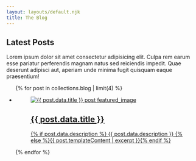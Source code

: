 ```yaml
---
layout: layouts/default.njk
title: The Blog
---
```


## Latest Posts

Lorem ipsum dolor sit amet consectetur adipisicing elit. Culpa rem earum esse pariatur perferendis magnam natus sed reiciendis impedit. Quae deserunt adipisci aut, aperiam unde minima fugit quisquam eaque praesentium!

<ul class="featured__posts">
{% for post in collections.blog | limit(4) %}
<li>
  <figure>
    <a href="{{ post.url }}">
    <img class="featured__image" src="{{ post.data.featured_image | default('/assets/images/testing.webp', true) }}" alt="{{ post.data.title }} post featured_image">
    <figcaption>
        <h2>{{ post.data.title }}</h2>
        <p>{% if post.data.description %}
          {{ post.data.description }}
          {% else %}{{ post.templateContent | excerpt }}{% endif %}</p>
      </figcaption>
    </a>
    </figure>
  </li>
{% endfor %}
</ul>
